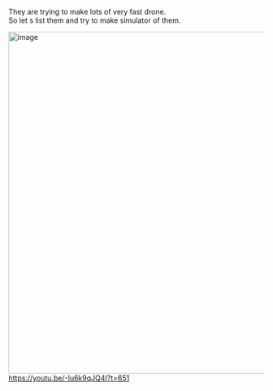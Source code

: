 They are trying to make lots of very fast drone.  
So let s list them and try to make simulator of them.  


[<img width="1229" height="673" alt="image" src="https://github.com/user-attachments/assets/e706409b-a6d6-4d64-8b14-659c8933c315" />](https://youtu.be/-Iu6k9qJQ4I?t=651)  
https://youtu.be/-Iu6k9qJQ4I?t=651  

